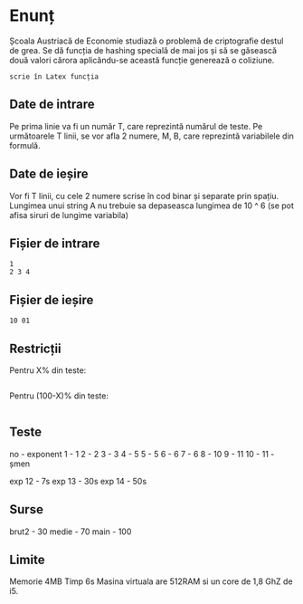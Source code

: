 # Enunț

Școala Austriacă de Economie studiază o problemă de criptografie destul de grea. Se dă funcția de hashing specială de mai jos și să se găsească două valori cărora aplicându-se această funcție generează o coliziune.

```
scrie în Latex funcția
```


## Date de intrare

Pe prima linie va fi un număr T, care reprezintă numărul de teste. Pe următoarele T linii, se vor afla 2 numere, M, B, care reprezintă variabilele din formulă.

## Date de ieșire

Vor fi T linii, cu cele 2 numere scrise în cod binar și separate prin spațiu.
Lungimea unui string A nu trebuie sa depaseasca lungimea de 10 ^ 6 (se pot afisa siruri de lungime variabila)

## Fișier de intrare

```
1
2 3 4
```

## Fișier de ieșire

```
10 01
```

## Restricții

Pentru X% din teste:

```
```

Pentru (100-X)% din teste:

```
```

## Teste
no - exponent
1 - 1
2 - 2
3 - 3
4 - 5
5 - 5
6 - 6
7 - 6
8 - 10
9 - 11
10 - 11 - șmen

exp 12 - 7s
exp 13 - 30s
exp 14 - 50s

## Surse

brut2 - 30
medie - 70
main - 100

## Limite
Memorie 4MB
Timp 6s
Masina virtuala are 512RAM si un core de 1,8 GhZ de i5.
